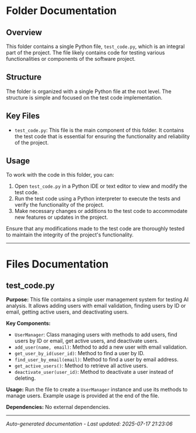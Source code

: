 # Folder Documentation

## Overview
This folder contains a single Python file, `test_code.py`, which is an integral part of the project. The file likely contains code for testing various functionalities or components of the software project.

## Structure
The folder is organized with a single Python file at the root level. The structure is simple and focused on the test code implementation.

## Key Files
- `test_code.py`: This file is the main component of this folder. It contains the test code that is essential for ensuring the functionality and reliability of the project.

## Usage
To work with the code in this folder, you can:
1. Open `test_code.py` in a Python IDE or text editor to view and modify the test code.
2. Run the test code using a Python interpreter to execute the tests and verify the functionality of the project.
3. Make necessary changes or additions to the test code to accommodate new features or updates in the project.

Ensure that any modifications made to the test code are thoroughly tested to maintain the integrity of the project's functionality.

---

# Files Documentation

## test_code.py

**Purpose:** This file contains a simple user management system for testing AI analysis. It allows adding users with email validation, finding users by ID or email, getting active users, and deactivating users.

**Key Components:**
- `UserManager`: Class managing users with methods to add users, find users by ID or email, get active users, and deactivate users.
- `add_user(name, email)`: Method to add a new user with email validation.
- `get_user_by_id(user_id)`: Method to find a user by ID.
- `find_user_by_email(email)`: Method to find a user by email address.
- `get_active_users()`: Method to retrieve all active users.
- `deactivate_user(user_id)`: Method to deactivate a user instead of deleting.

**Usage:** Run the file to create a `UserManager` instance and use its methods to manage users. Example usage is provided at the end of the file.

**Dependencies:** No external dependencies.

---
*Auto-generated documentation - Last updated: 2025-07-17 21:23:06*
